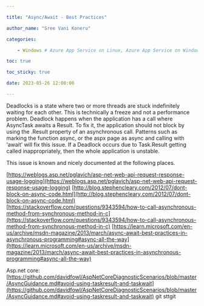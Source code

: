 ```yaml
---

title: "Async/Await - Best Practices"

author_name: "Sree Vani Koneru"

categories:

    - Windows # Azure App Service on Linux, Azure App Service on Windows

toc: true

toc_sticky: true

date: 2023-05-26 12:00:00

---
```


Deadlocks is a state where two or more threads are stuck indefinitely waiting for each other. This is technically a freeze and not a performance problem.
Deadlock happens when the application has a call where AsyncTask awaits a Result.
To fix it, the application should not block by using the .Result property of an asynchronous call.  Patterns such as marking the function async, or the aspx page as async and calling with ‘await’ will fix this issue. If a Deadlock occurs due to Task.Result getting called inappropriately, then the whole application is unstable.

This issue is known and nicely documented at the following places. 

 [https://weblogs.asp.net/pglavich/asp-net-web-api-request-response-usage-logging](https://weblogs.asp.net/pglavich/asp-net-web-api-request-response-usage-logging)
            [http://blog.stephencleary.com/2012/07/dont-block-on-async-code.html](http://blog.stephencleary.com/2012/07/dont-block-on-async-code.html)
            [https://stackoverflow.com/questions/9343594/how-to-call-asynchronous-method-from-synchronous-method-in-c](https://stackoverflow.com/questions/9343594/how-to-call-asynchronous-method-from-synchronous-method-in-c)
       [https://learn.microsoft.com/en-us/archive/msdn-magazine/2013/march/async-await-best-practices-in-asynchronous-programming#async-all-the-way](https://learn.microsoft.com/en-us/archive/msdn-magazine/2013/march/async-await-best-practices-in-asynchronous-programming#async-all-the-way)

Asp.net core:
[https://github.com/davidfowl/AspNetCoreDiagnosticScenarios/blob/master/AsyncGuidance.md#avoid-using-taskresult-and-taskwait](https://github.com/davidfowl/AspNetCoreDiagnosticScenarios/blob/master/AsyncGuidance.md#avoid-using-taskresult-and-taskwait)
git sttgit 